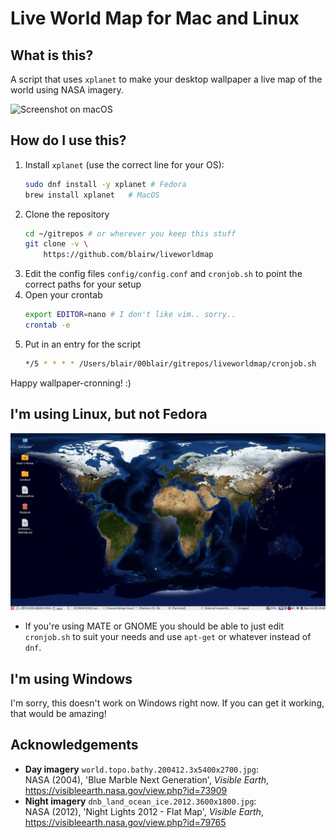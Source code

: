 # Live World Map for Mac and Linux

## What is this?

A script that uses `xplanet` to make your desktop wallpaper a live map of the world using NASA imagery.

![Screenshot on macOS](docs/screenshot-mac.png)

## How do I use this?

1. Install `xplanet` (use the correct line for your OS):  
	```bash
	sudo dnf install -y xplanet # Fedora
    brew install xplanet   # MacOS
	```
2. Clone the repository  
    ```bash
    cd ~/gitrepos # or wherever you keep this stuff
    git clone -v \
    	https://github.com/blairw/liveworldmap
    ```
3. Edit the config files `config/config.conf` and `cronjob.sh` to point the correct paths for your setup
4. Open your crontab  
	```bash
	export EDITOR=nano # I don't like vim.. sorry..
	crontab -e
	```
5. Put in an entry for the script
    ```bash
    */5 * * * * /Users/blair/00blair/gitrepos/liveworldmap/cronjob.sh
    ```

Happy wallpaper-cronning! :)

## I'm using Linux, but not Fedora

![Screenshot on Linux](docs/screenshot-linux.png)

- If you're using MATE or GNOME you should be able to just edit `cronjob.sh` to suit your needs and use `apt-get` or whatever instead of `dnf`.

## I'm using Windows

I'm sorry, this doesn't work on Windows right now. If you can get it working, that would be amazing!

## Acknowledgements

- **Day imagery** `world.topo.bathy.200412.3x5400x2700.jpg`:  
	NASA (2004), 'Blue Marble Next Generation', _Visible Earth_, https://visibleearth.nasa.gov/view.php?id=73909
- **Night imagery** `dnb_land_ocean_ice.2012.3600x1800.jpg`:  
  NASA (2012), 'Night Lights 2012 - Flat Map', _Visible Earth_, https://visibleearth.nasa.gov/view.php?id=79765 
